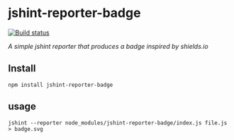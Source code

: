 # jshint-reporter-badge

[![Build status](https://img.shields.io/travis/albanm/jshint-reporter-badge)](https://travis-ci.org/albanm/jshint-reporter-badge)

*A simple jshint reporter that produces a badge inspired by shields.io*

## Install

    npm install jshint-reporter-badge

## usage

    jshint --reporter node_modules/jshint-reporter-badge/index.js file.js > badge.svg
